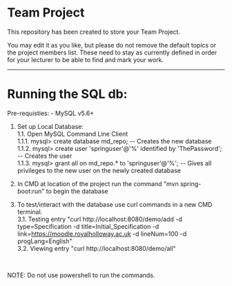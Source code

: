 # Team Project

This repository has been created to store your Team Project.

You may edit it as you like, but please do not remove the default topics or the project members list. These need to stay as currently defined in order for your lecturer to be able to find and mark your work.

---

# Running the SQL db:
Pre-requisties:
    - MySQL v5.6+

1. Set up Local Database: <br>
 1.1. Open MySQL Command Line Client<br>
 1.1.1. mysql> create database md_repo; -- Creates the new database<br>
 1.1.2. mysql> create user 'springuser'@'%' identified by 'ThePassword'; -- Creates the user<br>
 1.1.3. mysql> grant all on md_repo.* to 'springuser'@'%'; -- Gives all privileges to the new user on the newly created database<br>

2. In CMD at location of the project run the command "mvn spring-boot:run" to begin the database

3. To test/interact with the database use curl commands in a new CMD terminal.<br>
 3.1. Testing entry "curl http://localhost:8080/demo/add -d type=Specification -d title=Initial_Specification -d link=https://moodle.royalholloway.ac.uk -d lineNum=100 -d progLang=English"<br>
 3.2. Viewing entry "curl http://localhost:8080/demo/all"
 <br>
 
 NOTE: Do not use powershell to run the commands.

